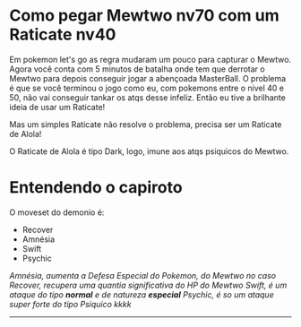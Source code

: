 # Como pegar Mewtwo nv70 com um Raticate nv40

Em pokemon let's go as regra mudaram um pouco para capturar o Mewtwo.
Agora você conta com 5 minutos de batalha onde tem que derrotar o Mewtwo para depois conseguir jogar a abençoada MasterBall.
O problema é que se você terminou o jogo como eu, com pokemons entre o nivel 40 e 50, não vai conseguir tankar os atqs desse infeliz. Então eu tive a brilhante ideia de usar um Raticate!

Mas um simples Raticate não resolve o problema, precisa ser um Raticate de Alola!

O Raticate de Alola é tipo Dark, logo, imune aos atqs psiquicos do Mewtwo.

# Entendendo o capiroto

O moveset do demonio é:
- Recover
- Amnésia
- Swift
- Psychic

*Amnésia, aumenta a Defesa Especial do Pokemon, do Mewtwo no caso*
*Recover, recupera uma quantia significativa do HP do Mewtwo*
*Swift, é um ataque do tipo **normal** e de natureza **especial***
*Psychic, é so um ataque super forte do tipo Psiquico kkkk*

---
